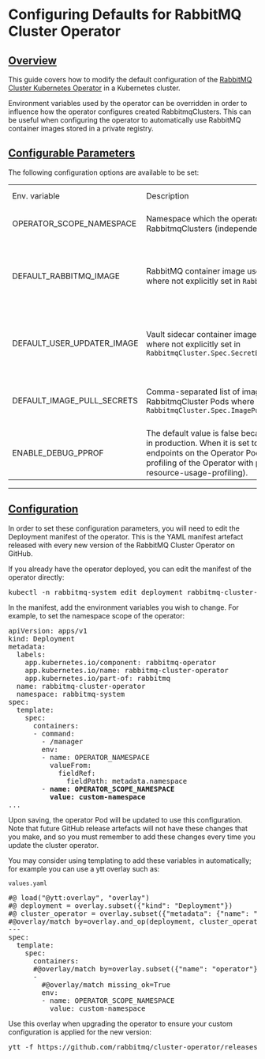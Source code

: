 <!--
Copyright (c) 2020-2021 VMware, Inc. or its affiliates.

All rights reserved. This program and the accompanying materials
are made available under the terms of the under the Apache License,
Version 2.0 (the "License”); you may not use this file except in compliance
with the License. You may obtain a copy of the License at

https://www.apache.org/licenses/LICENSE-2.0

Unless required by applicable law or agreed to in writing, software
distributed under the License is distributed on an "AS IS" BASIS,
WITHOUT WARRANTIES OR CONDITIONS OF ANY KIND, either express or implied.
See the License for the specific language governing permissions and
limitations under the License.
-->

# Configuring Defaults for RabbitMQ Cluster Operator

## <a id="overview" class="anchor" href="#overview">Overview</a>

This guide covers how to modify the default configuration of the [RabbitMQ Cluster Kubernetes Operator](./operator-overview.html) in a Kubernetes cluster.

Environment variables used by the operator can be overridden in order to influence how the operator configures created RabbitmqClusters.
This can be useful when configuring the operator to automatically use RabbitMQ container images stored in a private registry.

## <a id='parameters' class='anchor' href='#parameters'>Configurable Parameters</a>

The following configuration options are available to be set:

<table>
<tr>
<td>
Env. variable
</td>
<td>
Description
</td>
<td>
Effect when unset
</td>
</tr>
<tr>
<td>
OPERATOR_SCOPE_NAMESPACE
</td>
<td>
Namespace which the operator will reconcile and watch RabbitmqClusters (independent of installation namespace)
</td>
<td>
All namespaces are watched and reconciled
</td>
</tr>
<tr>
<td>
DEFAULT_RABBITMQ_IMAGE
</td>
<td>
RabbitMQ container image used for new RabbitmqCluster Pods where not explicitly set in <code>RabbitmqCluster.Spec.Image</code>
</td>
<td>
Operator uses the latest RabbitMQ container image available at time of release for new Pods
</td>
</tr>
<tr>
<td>
DEFAULT_USER_UPDATER_IMAGE
</td>
<td>
Vault sidecar container image used for new RabbitmqCluster Pods where not explicitly set in <code>RabbitmqCluster.Spec.SecretBackend.Vault.DefaultUserUpdaterImage</code>
</td>
<td>
Operator uses the latest sidecar container image available at time of release for new Pods
</td>
</tr>
<tr>
<td>
DEFAULT_IMAGE_PULL_SECRETS
</td>
<td>
Comma-separated list of imagePullSecrets to set by default on all RabbitmqCluster Pods where not explicitly set in <code>RabbitmqCluster.Spec.ImagePullSecrets</code>
</td>
<td>
New RabbitmqCluster Pods have no imagePullSecrets by default
</td>
</tr>
<tr>
<td>
ENABLE_DEBUG_PPROF
</td>
<td>
The default value is false because this variable should NOT be used in production. When it is set to true, it exposes a set of debug endpoints on the Operator Pod's metrics port for CPU and [memory profiling of the Operator with pprof](./debug-operator.md#operator-resource-usage-profiling).
</td>
<td>
The pprof debug endpoint will not be exposed on the Operator Pod.
</td>
</tr>
</table>

-----

## <a id='configuration' class='anchor' href='#configuration'>Configuration</a>

In order to set these configuration parameters, you will need to edit the Deployment manifest of the operator.
This is the YAML manifest artefact released with every new version of the RabbitMQ Cluster Operator on GitHub.

If you already have the operator deployed, you can edit the manifest of the operator directly:
<pre class="lang-bash">
kubectl -n rabbitmq-system edit deployment rabbitmq-cluster-operator
</pre>

In the manifest, add the environment variables you wish to change. For example, to set the namespace scope of the operator:
<pre class="lang-yaml">
apiVersion: apps/v1
kind: Deployment
metadata:
  labels:
    app.kubernetes.io/component: rabbitmq-operator
    app.kubernetes.io/name: rabbitmq-cluster-operator
    app.kubernetes.io/part-of: rabbitmq
  name: rabbitmq-cluster-operator
  namespace: rabbitmq-system
spec:
  template:
    spec:
      containers:
      - command:
        - /manager
        env:
        - name: OPERATOR_NAMESPACE
          valueFrom:
            fieldRef:
              fieldPath: metadata.namespace
        - <b>name: OPERATOR_SCOPE_NAMESPACE</b>
          <b>value: custom-namespace</b>
...
</pre>
Upon saving, the operator Pod will be updated to use this configuration.
Note that future GitHub release artefacts will not have these changes that you make, and so you must remember
to add these changes every time you update the cluster operator.

You may consider using templating to add these variables in automatically; for example you can use a ytt overlay
such as:

<code>values.yaml</code>

<pre class="lang-yaml">
#@ load("@ytt:overlay", "overlay")
#@ deployment = overlay.subset({"kind": "Deployment"})
#@ cluster_operator = overlay.subset({"metadata": {"name": "rabbitmq-cluster-operator"}})
#@overlay/match by=overlay.and_op(deployment, cluster_operator),expects="1+"
---
spec:
  template:
    spec:
      containers:
      #@overlay/match by=overlay.subset({"name": "operator"}),expects="1+"
      -
        #@overlay/match missing_ok=True
        env:
        - name: OPERATOR_SCOPE_NAMESPACE
          value: custom-namespace
</pre>
Use this overlay when upgrading the operator to ensure your custom configuration is applied for the new version:
<pre class="lang-bash">
ytt -f https://github.com/rabbitmq/cluster-operator/releases/latest/download/cluster-operator.yml -f values.yaml | kubectl apply -f -
</pre>
